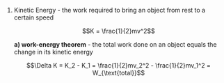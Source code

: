 1. Kinetic Energy - the work required to bring an object from rest to a certain speed
	
	$$K = \frac{1}{2}mv^2$$
	
	**a) work-energy theorem** - the total work done on an object equals the change in its kinetic energy
	
	$$\Delta K = K_2 - K_1 = \frac{1}{2}mv_2^2 - \frac{1}{2}mv_1^2 = W_{\text{total}}$$
	